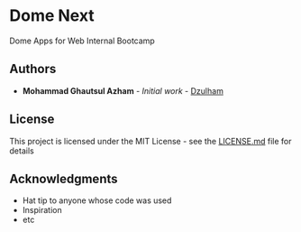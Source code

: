 # Dome Next

Dome Apps for Web Internal Bootcamp 

## Authors

* **Mohammad Ghautsul Azham** - *Initial work* - [Dzulham](https://github.com/ghautsulazham)

## License

This project is licensed under the MIT License - see the [LICENSE.md](LICENSE.md) file for details

## Acknowledgments

* Hat tip to anyone whose code was used
* Inspiration
* etc


